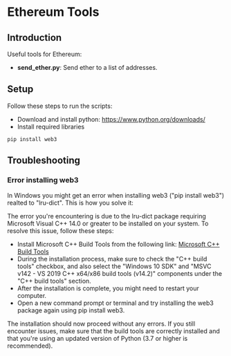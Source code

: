 # Ethereum Tools

## Introduction

Useful tools for Ethereum:
* **send_ether.py**: Send ether to a list of addresses.

## Setup

Follow these steps to run the scripts:

* Download and install python: https://www.python.org/downloads/
* Install required libraries

```
pip install web3
```

## Troubleshooting

### Error installing web3

In Windows you might get an error when installing web3 ("pip install web3") realted to "lru-dict".
This is how you solve it:

The error you're encountering is due to the lru-dict package requiring Microsoft Visual C++ 14.0 or greater to be installed on your system. To resolve this issue, follow these steps:

* Install Microsoft C++ Build Tools from the following link:  [Microsoft C++ Build Tools](https://visualstudio.microsoft.com/visual-cpp-build-tools/)
* During the installation process, make sure to check the "C++ build tools" checkbox, and also select the "Windows 10 SDK" and "MSVC v142 - VS 2019 C++ x64/x86 build tools (v14.2)" components under the "C++ build tools" section.
* After the installation is complete, you might need to restart your computer.
* Open a new command prompt or terminal and try installing the web3 package again using pip install web3.

The installation should now proceed without any errors. If you still encounter issues, make sure that the build tools are correctly installed and that you're using an updated version of Python (3.7 or higher is recommended).
